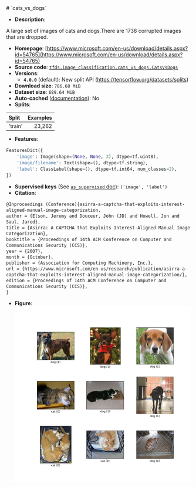<div itemscope itemtype="http://schema.org/Dataset">
  <div itemscope itemprop="includedInDataCatalog" itemtype="http://schema.org/DataCatalog">
    <meta itemprop="name" content="TensorFlow Datasets" />
  </div>
  <meta itemprop="name" content="cats_vs_dogs" />
  <meta itemprop="description" content="A large set of images of cats and dogs.There are 1738 corrupted images that are dropped.&#10;&#10;To use this dataset:&#10;&#10;```python&#10;import tensorflow_datasets as tfds&#10;&#10;ds = tfds.load(&#x27;cats_vs_dogs&#x27;, split=&#x27;train&#x27;)&#10;for ex in ds.take(4):&#10;  print(ex)&#10;```&#10;&#10;See [the guide](https://www.tensorflow.org/datasets/overview) for more&#10;informations on [tensorflow_datasets](https://www.tensorflow.org/datasets).&#10;&#10;" />
  <meta itemprop="url" content="https://www.tensorflow.org/datasets/catalog/cats_vs_dogs" />
  <meta itemprop="sameAs" content="https://www.microsoft.com/en-us/download/details.aspx?id=54765" />
  <meta itemprop="citation" content="@Inproceedings (Conference){asirra-a-captcha-that-exploits-interest-aligned-manual-image-categorization,&#10;author = {Elson, Jeremy and Douceur, John (JD) and Howell, Jon and Saul, Jared},&#10;title = {Asirra: A CAPTCHA that Exploits Interest-Aligned Manual Image Categorization},&#10;booktitle = {Proceedings of 14th ACM Conference on Computer and Communications Security (CCS)},&#10;year = {2007},&#10;month = {October},&#10;publisher = {Association for Computing Machinery, Inc.},&#10;url = {https://www.microsoft.com/en-us/research/publication/asirra-a-captcha-that-exploits-interest-aligned-manual-image-categorization/},&#10;edition = {Proceedings of 14th ACM Conference on Computer and Communications Security (CCS)},&#10;}" />
</div>
# `cats_vs_dogs`


*   **Description**:

A large set of images of cats and dogs.There are 1738 corrupted images that are dropped.

*   **Homepage**: [https://www.microsoft.com/en-us/download/details.aspx?id=54765](https://www.microsoft.com/en-us/download/details.aspx?id=54765)
*   **Source code**:
    [`tfds.image_classification.cats_vs_dogs.CatsVsDogs`](https://github.com/tensorflow/datasets/tree/master/tensorflow_datasets/image_classification/cats_vs_dogs.py)
*   **Versions**:
    * **`4.0.0`** (default): New split API (https://tensorflow.org/datasets/splits)
*   **Download size**: `786.68 MiB`
*   **Dataset size**: `689.64 MiB`
*   **Auto-cached**
    ([documentation](https://www.tensorflow.org/datasets/performances#auto-caching)):
    No
*   **Splits**:

Split  | Examples
:----- | -------:
'train' | 23,262

*   **Features**:

```python
FeaturesDict({
    'image': Image(shape=(None, None, 3), dtype=tf.uint8),
    'image/filename': Text(shape=(), dtype=tf.string),
    'label': ClassLabel(shape=(), dtype=tf.int64, num_classes=2),
})
```
*   **Supervised keys** (See
    [`as_supervised` doc](https://www.tensorflow.org/datasets/api_docs/python/tfds/load#args)):
    `('image', 'label')`
*   **Citation**:

```
@Inproceedings (Conference){asirra-a-captcha-that-exploits-interest-aligned-manual-image-categorization,
author = {Elson, Jeremy and Douceur, John (JD) and Howell, Jon and Saul, Jared},
title = {Asirra: A CAPTCHA that Exploits Interest-Aligned Manual Image Categorization},
booktitle = {Proceedings of 14th ACM Conference on Computer and Communications Security (CCS)},
year = {2007},
month = {October},
publisher = {Association for Computing Machinery, Inc.},
url = {https://www.microsoft.com/en-us/research/publication/asirra-a-captcha-that-exploits-interest-aligned-manual-image-categorization/},
edition = {Proceedings of 14th ACM Conference on Computer and Communications Security (CCS)},
}
```
*   **Figure**:
    ![](https://github.com/Eshan-Agarwal/datasets/blob/patch-58/docs/catalog/images/cats_vs_dogs.png)